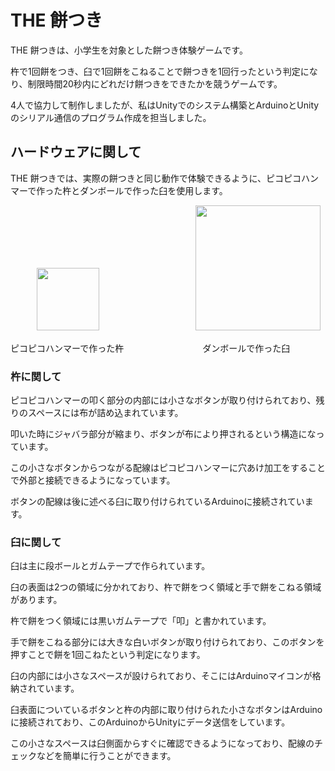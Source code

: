 # THE 餅つき
THE 餅つきは、小学生を対象とした餅つき体験ゲームです。

杵で1回餅をつき、臼で1回餅をこねることで餅つきを1回行ったという判定になり、制限時間20秒内にどれだけ餅つきをできたかを競うゲームです。

4人で協力して制作しましたが、私はUnityでのシステム構築とArduinoとUnityのシリアル通信のプログラム作成を担当しました。


## ハードウェアに関して
THE 餅つきでは、実際の餅つきと同じ動作で体験できるように、ピコピコハンマーで作った杵とダンボールで作った臼を使用します。

　　　<img src="https://github.com/Take-Kai/TheMochitsuki/assets/169955027/dbebed15-702d-4dd0-ac5d-fc1c5b6c9fd5" width="100">　　　　　　　　　　　<img src="https://github.com/Take-Kai/TheMochitsuki/assets/169955027/cb90d316-6fca-4d89-b8cc-3be6fd3a3ff8"  width="200">

ピコピコハンマーで作った杵　　　　　　　　　ダンボールで作った臼

### 杵に関して
ピコピコハンマーの叩く部分の内部には小さなボタンが取り付けられており、残りのスペースには布が詰め込まれています。

叩いた時にジャバラ部分が縮まり、ボタンが布により押されるという構造になっています。

この小さなボタンからつながる配線はピコピコハンマーに穴あけ加工をすることで外部と接続できるようになっています。

ボタンの配線は後に述べる臼に取り付けられているArduinoに接続されています。



### 臼に関して
臼は主に段ボールとガムテープで作られています。

臼の表面は2つの領域に分かれており、杵で餅をつく領域と手で餅をこねる領域があります。

杵で餅をつく領域には黒いガムテープで「叩」と書かれています。

手で餅をこねる部分には大きな白いボタンが取り付けられており、このボタンを押すことで餅を1回こねたという判定になります。

臼の内部には小さなスペースが設けられており、そこにはArduinoマイコンが格納されています。

臼表面についているボタンと杵の内部に取り付けられた小さなボタンはArduinoに接続されており、このArduinoからUnityにデータ送信をしています。

この小さなスペースは臼側面からすぐに確認できるようになっており、配線のチェックなどを簡単に行うことができます。
